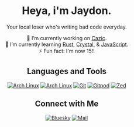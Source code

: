 <div align="center">

# Heya, i'm Jaydon.

Your local loser who's writing bad code everyday.

<p>🔭 I’m currently working on <a href="https://github.com/XDRwastaken/Cazic">Cazic</a>.<br>
🌱 I’m currently learning <a href="https://rust-lang.org/">Rust</a>, <a href="https://crystal-lang.org/">Crystal</a>, & <a href="https://en.wikipedia.org/wiki/JavaScript">JavaScript</a>.<br>
⚡ Fun fact: I'm now 15!!</p>

## Languages and Tools

[![Arch Linux](https://img.shields.io/badge/anthropic-191919?style=for-the-badge&logo=anthropic&logoColor=white)](https://www.anthropic.com)
[![Arch Linux](https://img.shields.io/badge/arch%20linux-1793D1?style=for-the-badge&logo=archlinux&logoColor=white)](https://archlinux.org)
[![Git](https://img.shields.io/badge/git-F05032?style=for-the-badge&logo=git&logoColor=white)](https://git-scm.com)
[![Gitpod](https://img.shields.io/badge/gitpod-FFAE33?style=for-the-badge&logo=gitpod&logoColor=white)](https://gitpod.io)
[![Zed](https://img.shields.io/badge/zed-084CCF?style=for-the-badge&logo=zedindustries&logoColor=white)](https://zed.dev)

## Connect with Me

[![Bluesky](https://img.shields.io/badge/bluesky-0285FF?style=for-the-badge&logo=bluesky&logoColor=white)](https://bsky.app/profile/xdrwastaken.bsky.social)
[![Mail](https://img.shields.io/badge/proton%20mail-6D4AFF?style=for-the-badge&logo=proton%20mail&logoColor=white)](mailto:xxdr@duck.com)
